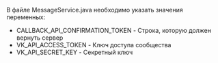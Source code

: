 В файле MessageService.java необходимо указать значения переменных:
- CALLBACK_API_CONFIRMATION_TOKEN - Строка, которую должен вернуть сервер
- VK_API_ACCESS_TOKEN - Ключ доступа сообщества
- VK_API_SECRET_KEY - Секретный ключ
